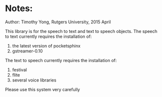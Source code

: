 Notes:
===================

Author: Timothy Yong, Rutgers University, 2015 April

This library is for the speech to text and
text to speech objects. The speech to text
currently requires the installation of:

<ol>
  <li>the latest version of pocketsphinx</li>
  <li>gstreamer-0.10</li>
</ol>

The text to speech currently requires the
installation of:

<ol>
  <li>festival</li>
  <li>flite</li>
  <li>several voice libraries</li>
</ol>

Please use this system very carefully

